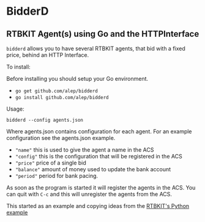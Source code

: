 # BidderD

## RTBKIT Agent(s) using Go and the HTTPInterface

`bidderd` allows you to have several RTBKIT agents, that bid with a
fixed price, behind an HTTP Interface.

To install:

Before installing you should setup your Go environment.

* `go get github.com/alep/bidderd`
* `go install github.com/alep/bidderd`

Usage:

`bidderd --config agents.json`

Where agents.json contains configuration for each agent. For an
example configuration see the agents.json example.

* ``"name"`` this is used to give the agent a name in the ACS
* ``"config"`` this is the configuration that will be registered in the ACS
* ``"price"`` price of a single bid
* ``"balance"`` amount of money used to update the bank account
* ``"period"`` period for bank pacing.


As soon as the program is started it will register the agents in the
ACS. You can quit with `C-c` and this will unregister the agents from
the ACS.


This started as an example and copying ideas from the [RTBKIT's Python example][1]


[1]: https://github.com/rtbkit/rtbkit/blob/master/rtbkit/examples/py-bidder/http_bid_agent_ex.py  "http_bid_agent_ex.py"
